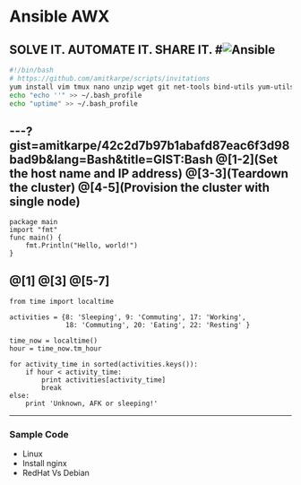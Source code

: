 # Ansible AWX

SOLVE IT. AUTOMATE IT. SHARE IT.
#![Ansible](https://upload.wikimedia.org/wikipedia/commons/2/24/Ansible_logo.svg)
---

```bash
#!/bin/bash
# https://github.com/amitkarpe/scripts/invitations
yum install vim tmux nano unzip wget git net-tools bind-utils yum-utils iptables-services bridge-utils bash-completion kexec-tools sos psacct docker ansible php php-pear --assumeyes
echo "echo ''" >> ~/.bash_profile
echo "uptime" >> ~/.bash_profile
```

---?gist=amitkarpe/42c2d7b97b1abafd87eac6f3d98bad9b&lang=Bash&title=GIST:Bash
@[1-2](Set the host name and IP address)
@[3-3](Teardown the cluster)
@[4-5](Provision the cluster with single node)
---
```
package main
import "fmt"
func main() {
    fmt.Println("Hello, world!")
}
```
@[1]
@[3]
@[5-7]
---
```
from time import localtime

activities = {8: 'Sleeping', 9: 'Commuting', 17: 'Working',
              18: 'Commuting', 20: 'Eating', 22: 'Resting' }

time_now = localtime()
hour = time_now.tm_hour

for activity_time in sorted(activities.keys()):
    if hour < activity_time:
        print activities[activity_time]
        break
else:
    print 'Unknown, AFK or sleeping!'
```
---
### Sample Code
- Linux
- Install nginx
- RedHat Vs Debian
